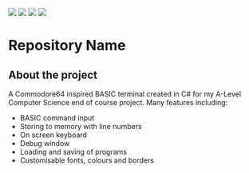 <img src="https://img.shields.io/github/repo-size/Will1162/REPO_NAME"/> <img src="https://img.shields.io/tokei/lines/github/Will1162/REPO_NAME"/> <img src="https://img.shields.io/github/downloads/Will1162/REPO_NAME/total"/> <img src="https://img.shields.io/github/last-commit/Will1162/REPO_NAME"/>

# Repository Name

## About the project

A Commodore64 inspired BASIC terminal created in C# for my A-Level Computer Science end of course project.
Many features including:
- BASIC command input
- Storing to memory with line numbers
- On screen keyboard
- Debug window
- Loading and saving of programs
- Customisable fonts, colours and borders
